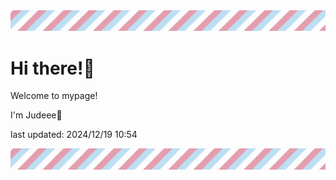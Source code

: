 <!-- Header image -->
<img src="./pokemon/pokemon_41.png" width="1000">

# Hi there!👋

Welcome to mypage!

I'm Judeee🐷

last updated: 2024/12/19 10:54

<!-- Footer image -->
<img src="./pokemon/pokemon_41.png" width="1000">
